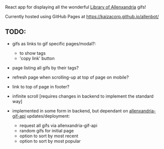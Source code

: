 React app for displaying all the wonderful [Library of Allenxandria](https://www.youtube.com/@TheLibraryofAllenxandria) gifs!

Currently hosted using GitHub Pages at https://kaizacorp.github.io/allenbot/

## TODO:

- gifs as links to gif specific pages/modal?:
    + to show tags
    + 'copy link' button

- page listing all gifs by their tags?
- refresh page when scrolling-up at top of page on mobile?
- link to top of page in footer?
- infinite scroll [requires changes in backend to implement the standard way]


- implemented in some form in backend, but dependant on [allenxandria-gif-api](https://github.com/kaizacorp/allenxandria-gif-api/) updates/deployment:

    + request all gifs via allenxandria-gif-api 
    + random gifs for initial page 
    + option to sort by most recent 
    + option to sort by most popular 


